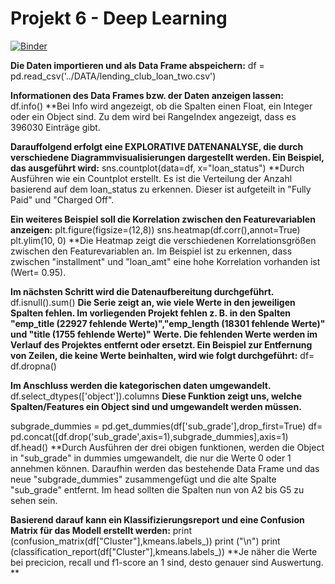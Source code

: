 # Projekt 6 - Deep Learning
[![Binder](https://mybinder.org/badge_logo.svg)](https://mybinder.org/v2/gh/yenvyhh/K-Means-Clustering/main?filepath=K%20Means%20Clustering%20-%20Projekt%203.ipynb)

**Die Daten importieren und als Data Frame abspeichern:**
df = pd.read_csv('../DATA/lending_club_loan_two.csv')
       
**Informationen des Data Frames bzw. der Daten anzeigen lassen:**     
df.info()
**Bei Info wird angezeigt, ob die Spalten einen Float, ein Integer oder ein Object sind. Zu dem wird bei RangeIndex angezeigt, dass es 396030 Einträge gibt.

**Darauffolgend erfolgt eine EXPLORATIVE DATENANALYSE, die durch verschiedene Diagrammvisualisierungen dargestellt werden. Ein Beispiel, das ausgeführt wird:**
sns.countplot(data=df, x="loan_status")
**Durch Ausführen wie ein Countplot erstellt. Es ist die Verteilung der Anzahl basierend auf dem loan_status zu erkennen. Dieser ist aufgeteilt in "Fully Paid" und "Charged Off".

**Ein weiteres Beispiel soll die Korrelation zwischen den Featurevariablen anzeigen:**
plt.figure(figsize=(12,8))
sns.heatmap(df.corr(),annot=True)
plt.ylim(10, 0)
**Die Heatmap zeigt die verschiedenen Korrelationsgrößen zwischen den Featurevariablen an. Im Beispiel ist zu erkennen, dass zwischen "installment" und "loan_amt" eine hohe Korrelation vorhanden ist (Wert= 0.95).

**Im nächsten Schritt wird die Datenaufbereitung durchgeführt.**
df.isnull().sum()
**Die Serie zeigt an, wie viele Werte in den jeweiligen Spalten fehlen. Im vorliegenden Projekt fehlen z. B. in den Spalten "emp_title (22927 fehlende Werte)","emp_length (18301 fehlende Werte)" und "title (1755 fehlende Werte)" Werte. Die fehlenden Werte werden im Verlauf des Projektes entfernt oder ersetzt.
Ein Beispiel zur Entfernung von Zeilen, die keine Werte beinhalten, wird wie folgt durchgeführt:**
df= df.dropna()

**Im Anschluss werden die kategorischen daten umgewandelt.**
df.select_dtypes(['object']).columns
**Diese Funktion zeigt uns, welche Spalten/Features ein Object sind und umgewandelt werden müssen.**

subgrade_dummies = pd.get_dummies(df['sub_grade'],drop_first=True)
df= pd.concat([df.drop('sub_grade',axis=1),subgrade_dummies],axis=1)
df.head()
**Durch Ausführen der drei obigen funktionen, werden die Object in "sub_grade" in dummies umgewandelt, die nur die Werte 0 oder 1 annehmen können. Daraufhin werden das bestehende Data Frame und das neue "subgrade_dummies" zusammengefügt und die alte Spalte "sub_grade" entfernt. Im head sollten die Spalten nun von A2 bis G5 zu sehen sein.



**Basierend darauf kann ein Klassifizierungsreport und eine Confusion Matrix für das Modell erstellt werden:**
print (confusion_matrix(df["Cluster"],kmeans.labels_))
print ("\n")
print (classification_report(df["Cluster"],kmeans.labels_))
**Je näher die Werte bei precicion, recall und f1-score an 1 sind, desto genauer sind Auswertung. **
